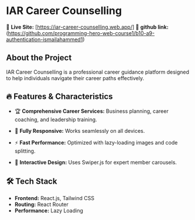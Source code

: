 # IAR Career Counselling

🚀 **Live Site:**  [https://iar-career-counselling.web.app/]
🚀 **github link:**(https://github.com/programming-hero-web-course1/b10-a9-authentication-ismailahammed1)

## About the Project
IAR Career Counselling is a professional career guidance platform designed to help individuals navigate their career paths effectively.

## 🔥 Features & Characteristics
- 🏆 **Comprehensive Career Services:** Business planning, career coaching, and leadership training.

- 📱 **Fully Responsive:** Works seamlessly on all devices.
- ⚡ **Fast Performance:** Optimized with lazy-loading images and code splitting.
- 🎨 **Interactive Design:** Uses Swiper.js for expert member carousels.

## 🛠 Tech Stack
- **Frontend:** React.js, Tailwind CSS
- **Routing:** React Router
- **Performance:**  Lazy Loading



